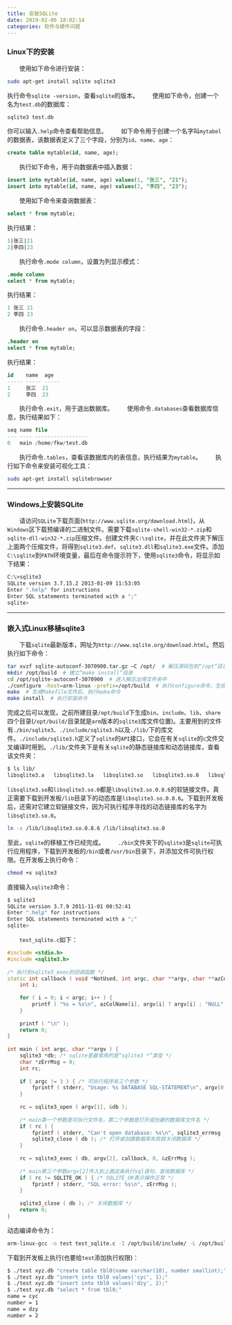 ```yaml
---
title: 安装SQLite
date: 2019-02-06 18:02:14
categories: 软件与硬件问题
---
```

### Linux下的安装

&emsp;&emsp;使用如下命令进行安装：

``` bash
sudo apt-get install sqlite sqlite3
```

执行命令`sqlite -version`，查看`sqlite`的版本。
&emsp;&emsp;使用如下命令，创建一个名为`test.db`的数据库：

``` sql
sqlite3 test.db
```

你可以输入`.help`命令查看帮助信息。
&emsp;&emsp;如下命令用于创建一个名字叫`mytabel`的数据表，该数据表定义了三个字段，分别为`id`、`name`、`age`：

``` sql
create table mytable(id, name, age);
```

&emsp;&emsp;执行如下命令，用于向数据表中插入数据：

``` sql
insert into mytable(id, name, age) values(1, "张三", "21");
insert into mytable(id, name, age) values(2, "李四", "23");
```

&emsp;&emsp;使用如下命令来查询数据表：

``` sql
select * from mytable;
```

执行结果：

``` sql
1|张三|21
2|李四|23
```

&emsp;&emsp;执行命令`.mode column`，设置为列显示模式：

``` sql
.mode column
select * from mytable;
```

执行结果：

``` sql
1 张三 21
2 李四 23
```

&emsp;&emsp;执行命令`.header on`，可以显示数据表的字段：

``` sql
.header on
select * from mytable;
```

执行结果：

``` sql
id    name  age
----- ----- -----
1     张三  21
2     李四  23
```

&emsp;&emsp;执行命令`.exit`，用于退出数据库。
&emsp;&emsp;使用命令`.databases`查看数据库信息，执行结果如下：

``` sql
seq name file
--- ---- -----------------
0   main /home/fkw/test.db
```

&emsp;&emsp;执行命令`.tables`，查看该数据库内的表信息，执行结果为`mytable`。
&emsp;&emsp;执行如下命令来安装可视化工具：

``` bash
sudo apt-get install sqlitebrowser
```

---

### Windows上安装SQLite

&emsp;&emsp;请访问`SQLite`下载页面(`http://www.sqlite.org/download.html`)，从`Windows`区下载预编译的二进制文件。需要下载`sqlite-shell-win32-*.zip`和`sqlite-dll-win32-*.zip`压缩文件。创建文件夹`C:\sqlite`，并在此文件夹下解压上面两个压缩文件，将得到`sqlite3.def`、`sqlite3.dll`和`sqlite3.exe`文件。添加`C:\sqlite`到`PATH`环境变量，最后在命令提示符下，使用`sqlite3`命令，将显示如下结果：

``` bash
C:\>sqlite3
SQLite version 3.7.15.2 2013-01-09 11:53:05
Enter ".help" for instructions
Enter SQL statements terminated with a ";"
sqlite>
```

---

### 嵌入式Linux移植sqlite3

&emsp;&emsp;下载`sqlite`最新版本，网址为`http://www.sqlite.org/download.html`。然后执行如下命令：

``` bash
tar xvzf sqlite-autoconf-3070900.tar.gz –C /opt/  # 解压源码包到“/opt”目录下
mkdir /opt/build  # 建立“make install”目录
cd /opt/sqlite-autoconf-3070900  # 进入解压出得文件夹中
./configure -host=arm-linux -prefix=/opt/build  # 执行configure命令，生成Makefile文件
make  # 生成Makefile文件后，执行make命令
make install  # 执行安装命令
```

完成之后可以发现，之前所建目录`/opt/build`下生成`bin`、`include`、`lib`、`share`四个目录(`/opt/build/`目录就是`arm`版本的`sqlite3`库文件位置)。主要用到的文件有`./bin/sqlite3`、`./include/sqlite3.h`以及`./lib/`下的库文件。`./include/sqlite3.h`定义了`sqlite`的`API`接口，它会在有关`sqlite`的`c`文件交叉编译时用到。`./lib/`文件夹下是有关`sqlite`的静态链接库和动态链接库，查看该文件夹：

``` bash
$ ls lib/
libsqlite3.a   libsqlite3.la   libsqlite3.so   libsqlite3.so.0   libsqlite3.so.0.8.6   pkgconfig
```

`libsqlite3.so`和`libsqlite3.so.0`都是`libsqlite3.so.0.8.6`的软链接文件。真正需要下载到开发板`/lib`目录下的动态库是`libsqlite3.so.0.8.6`。下载到开发板后，还需对它建立软链接文件，因为可执行程序寻找的动态链接库的名字为`libsqlite3.so.0`。

``` bash
ln -s /lib/libsqlite3.so.0.8.6 /lib/libsqlite3.so.0
```

至此，`sqlite`的移植工作已经完成。
&emsp;&emsp;`./bin`文件夹下的`sqlite3`是`sqlite`可执行应用程序，下载到开发板的`/bin`或者`/usr/bin`目录下，并添加文件可执行权限。在开发板上执行命令：

``` bash
chmod +x sqlite3
```

直接输入`sqlite3`命令：

``` bash
$ sqlite3
SQLite version 3.7.9 2011-11-01 00:52:41
Enter ".help" for instructions
Enter SQL statements terminated with a ";"
sqlite>
```

&emsp;&emsp;`test_sqlite.c`如下：

``` cpp
#include <stdio.h>
#include <sqlite3.h>
​
/* 执行到sqlite3_exec的回调函数 */
static int callback ( void *NotUsed, int argc, char **argv, char **azColName ) {
    int i;
​
    for ( i = 0; i < argc; i++ ) {
        printf ( "%s = %s\n", azColName[i], argv[i] ? argv[i] : "NULL" );
    }
​
    printf ( "\n" );
    return 0;
}
​
int main ( int argc, char **argv ) {
    sqlite3 *db; /* sqlite里最常用的是“sqlite3 *”类型 */
    char *zErrMsg = 0;
    int rc;
​
    if ( argc != 3 ) { /* 可执行程序有三个参数 */
        fprintf ( stderr, "Usage: %s DATABASE SQL-STATEMENT\n", argv[0] );
    }
​
    rc = sqlite3_open ( argv[1], &db );
​
    /* main第一个参数是可执行文件名，第二个参数是打开或创建的数据库文件名 */
    if ( rc ) {
        fprintf ( stderr, "Can't open database: %s\n", sqlite3_errmsg ( db ) );
        sqlite3_close ( db ); /* 打开或创建数据库失败就关闭数据库 */
    }
​
    rc = sqlite3_exec ( db, argv[2], callback, 0, &zErrMsg );
​
    /* main第三个参数argv[2]传入到上面这条执行sql语句，查询数据库 */
    if ( rc != SQLITE_OK ) { /* SQLITE_OK表示操作正常 */
        fprintf ( stderr, "SQL error: %s\n", zErrMsg );
    }
​
    sqlite3_close ( db ); /* 关闭数据库 */
    return 0;
}
```

动态编译命令为：

``` bash
arm-linux-gcc -o test test_sqlite.c -I /opt/build/include/ -L /opt/build/lib -lsqlite3
```

下载到开发板上执行(也要给`test`添加执行权限)：

``` bash
$ ./test xyz.db "create table tbl0(name varchar(10), number smallint);"
$ ./test xyz.db "insert into tbl0 values('cyc', 1);"
$ ./test xyz.db "insert into tbl0 values('dzy', 2);"
$ ./test xyz.db "select * from tbl0;"
name = cyc
number = 1
name = dzy
number = 2
```